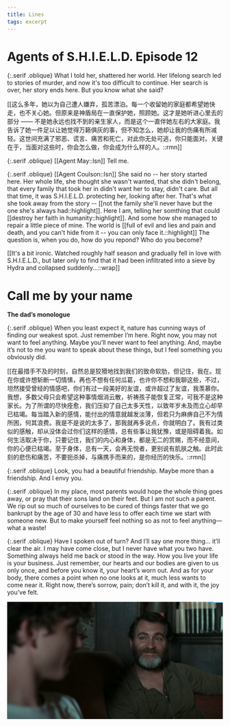 ```yaml
---
title: Lines 
tags: excerpt
---
```


# Agents of S.H.I.E.L.D. Episode 12 

{:.serif .oblique}
What I told her, shattered her world. Her lifelong search led to stories of murder, and now it's too difficult to continue. Her search is over, her story ends here. But you know what she said?

 [[这么多年，她以为自己遭人嫌弃，孤苦漂泊。每一个收留她的家庭都希望她快走，也不关心她。但原来是神盾局在一直保护她，照顾她。这才是她听进心里去的部分 —— 不是她永远也找不到的亲生家人，而是这个一直伴她左右的大家庭。我告诉了她一件足以让她觉得万籁俱灰的事，但不知怎么，她却让我的伤痛有所减轻。这世间充满了邪恶、谎言、痛苦和死亡，对此你无处可逃，你只能面对。关键在于，当面对这些时，你会怎么做，你会成为什么样的人。::rmn]]

{:.serif .oblique}
[[Agent May::lsn]] Tell me. 

{:.serif .oblique}
[[Agent Coulson::lsn]] She said no -- her story started here. Her whole life, she thought she wasn't wanted, that she didn't belong, that every family that took her in didn't want her to stay, didn't care. But all that time, it was S.H.I.E.L.D. protecting her, looking after her. That's what she took away from the story -- [[not the family she'll never have but the one she's always had::highlight]]. Here I am, telling her somthing that could [[destroy her faith in humanity::highlight]]. And some how she managed to repair a little piece of mine. The world is [[full of evil and lies and pain and death, and you can't hide from it -- you can only face it.::highlight]] The question is, when you do, how do you repond? Who do you become?

[[It's a bit ironic. Watched roughly half season and gradually fell in love with S.H.I.E.L.D., but later only to find that it had been infiltrated into a sieve by Hydra and collapsed suddenly...::wrap]]

# Call me by your name

**The dad’s monologue**

{:.serif .oblique}
When you least expect it, nature has cunning ways of finding our weakest spot. Just remember I’m here. Right now, you may not want to feel anything. Maybe you’ll never want to feel anything. And, maybe it’s not to me you want to speak about these things, but I feel something you obviously did. 

[[在最措手不及的时刻，自然总是狡猾地找到我们的致命软肋，但记住，我在。现在你或许想斩断一切情愫，再也不想有任何瓜葛，也许你不想和我聊这些，不过，坦然接受曾经的情感吧，你们有过一段美好的友谊，或许超过了友谊，我羡慕你。我想，多数父母只会希望这种事情烟消云散，祈祷孩子能恢复正常，可我不是这种家长。为了所谓的尽快痊愈，我们压抑了自己太多天性，以致年岁未及而立心却早已枯竭。每当踏入新的感情，能付出的情意就越发淡薄，但若只为麻痹自己不为情所困，何其浪费。我是不是说的太多了，那我就再多说点，你就明白了。我有过类似的感触，却从没体会过你们这样的感情，总有些事让我犹豫，或是阻碍着我。如何生活取决于你，只要记住，我们的内心和身体，都是无二的赏赐，而不经意间，你的心便已枯竭。至于身体，总有一天，会再无悦者，更别说有肌肤之触。此时此刻的悲伤和痛苦，不要扼杀掉，与痛携手而来的，是你经历的快乐。::rmn]]

{:.serif .oblique}
Look, you had a beautiful friendship. Maybe more than a friendship. And I envy you.

{:.serif .oblique}
In my place, most parents would hope the whole thing goes away, or pray that their sons land on their feet. But I am not such a parent. We rip out so much of ourselves to be cured of things faster that we go bankrupt by the age of 30 and have less to offer each time we start with someone new. But to make yourself feel nothing so as not to feel anything—what a waste!

{:.serif .oblique}
Have I spoken out of turn? And I’ll say one more thing… it’ll clear the air. I may have come close, but I never have what you two have. Something always held me back or stood in the way. How you live your life is your business. Just remember, our hearts and our bodies are given to us only once, and before you know it, your heart’s worn out. And as for your body, there comes a point when no one looks at it, much less wants to come near it. Right now, there’s sorrow, pain; don’t kill it, and with it, the joy you’ve felt.

![cmbyn](../assets/inserts/230225cmbyn.png)